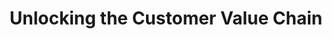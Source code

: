 ---
title: "Unlocking the Customer Value Chain"
description: "Thales S. Teixeira‎"
taxonomies:
    category: "business"
weight: 34
draft: false
linktitle: "https://www.amazon.com/Unlocking-Customer-Value-Chain-Decoupling-ebook/dp/B07D6BD87K"
featured_image: "/images/customer.jpg"
---